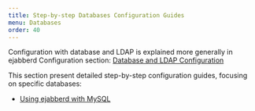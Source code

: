 ```yaml
---
title: Step-by-step Databases Configuration Guides
menu: Databases
order: 40
---
```


Configuration with database and LDAP is explained more generally in
ejabberd Configuration section:
[Database and LDAP Configuration](/admin/guide/configuration/#database-and-ldap-configuration)

This section present detailed step-by-step configuration guides,
focusing on specific databases:

- [Using ejabberd with MySQL](/admin/guide/databases/mysql/)
